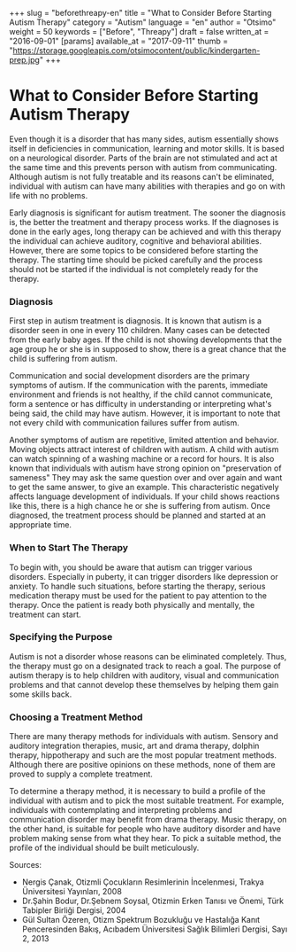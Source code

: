 +++
slug = "beforethreapy-en"
title = "What to Consider Before Starting Autism Therapy"
category = "Autism"
language = "en"
author = "Otsimo"
weight = 50
keywords = ["Before", "Threapy"]
draft = false
written_at = "2016-09-01"
[params]
available_at = "2017-09-11"
thumb = "https://storage.googleapis.com/otsimocontent/public/kindergarten-prep.jpg"
+++
#  What to Consider Before Starting Autism Therapy

Even though it is a disorder that has many sides, autism essentially shows itself in deficiencies in communication, learning and motor skills. It is based on a neurological disorder. Parts of the brain are not stimulated and act at the same time and this prevents person with autism from communicating. Although autism is not fully treatable and its reasons can&#39;t be eliminated, individual with autism can have many abilities with therapies and go on with life with no problems.

Early diagnosis is significant for autism treatment. The sooner the diagnosis is, the better the treatment and therapy process works. If the diagnoses is done in the early ages, long therapy can be achieved and with this therapy the individual can achieve auditory, cognitive and behavioral abilities. However, there are some topics to be considered before starting the therapy. The starting time should be picked carefully and the process should not be started if the individual is not completely ready for the therapy.

### Diagnosis

First step in autism treatment is diagnosis. It is known that autism is a disorder seen in one in every 110 children. Many cases can be detected from the early baby ages. If the child is not showing developments that the age group he or she is in supposed to show, there is a great chance that the child is suffering from autism.

Communication and social development disorders are the primary symptoms of autism. If the communication with the parents, immediate environment and friends is not healthy, if the child cannot communicate, form a sentence or has difficulty in understanding or interpreting what&#39;s being said, the child may have autism. However, it is important to note that not every child with communication failures suffer from autism.

Another symptoms of autism are repetitive, limited attention and behavior. Moving objects attract interest of children with autism. A child with autism can watch spinning of a washing machine or a record for hours. It is also known that individuals with autism have strong opinion on &quot;preservation of sameness&quot; They may ask the same question over and over again and want to get the same answer, to give an example. This characteristic negatively affects language development of individuals. If your child shows reactions like this, there is a high chance he or she is suffering from autism. Once diagnosed, the treatment process should be planned and started at an appropriate time.

### When to Start The Therapy

To begin with, you should be aware that autism can trigger various disorders. Especially in puberty, it can trigger disorders like depression or anxiety. To handle such situations, before starting the therapy, serious medication therapy must be used for the patient to pay attention to the therapy. Once the patient is ready both physically and mentally, the treatment can start.

### Specifying the Purpose

Autism is not a disorder whose reasons can be eliminated completely. Thus, the therapy must go on a designated track to reach a goal. The purpose of autism therapy is to help children with auditory, visual and communication problems and that cannot develop these themselves by helping them gain some skills back.

### Choosing a Treatment Method

There are many therapy methods for individuals with autism. Sensory and auditory integration therapies, music, art and drama therapy, dolphin therapy, hippotherapy and such are the most popular treatment methods. Although there are positive opinions on these methods, none of them are proved to supply a complete treatment.

To determine a therapy method, it is necessary to build a profile of the individual with autism and to pick the most suitable treatment. For example, individuals with contemplating and interpreting problems and communication disorder may benefit from drama therapy. Music therapy, on the other hand, is suitable for people who have auditory disorder and have problem making sense from what they hear. To pick a suitable method, the profile of the individual should be built meticulously.

Sources:
- Nergis Çanak, Otizmli Çocukların Resimlerinin İncelenmesi, Trakya Üniversitesi Yayınları, 2008
- Dr.Şahin Bodur, Dr.Şebnem Soysal, Otizmin Erken Tanısı ve Önemi, Türk Tabipler Birliği Dergisi, 2004
- Gül Sultan Özeren, Otizm Spektrum Bozukluğu ve Hastalığa Kanıt Penceresinden Bakış, Acıbadem Üniversitesi Sağlık Bilimleri Dergisi, Sayı 2, 2013
